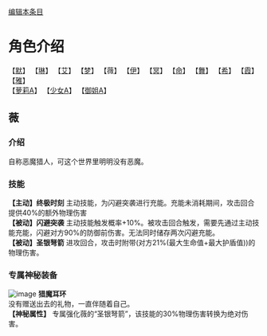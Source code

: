 [编辑本条目](https://github.com/GuguTown/Wiki/edit/main/char/index.md)
# 角色介绍
【[默](默.md)】   【[琳](琳.md)】   【[艾](艾.md)】   【[梦](梦.md)】   【薇】   【[伊](伊.md)】
【[冥](冥.md)】   【[命](命.md)】   【[舞](舞.md)】   【[希](希.md)】   【[霞](霞.md)】   【[雅](雅.md)】      
【[萝莉A](萝莉A.md)】   【[少女A](少女A.md)】   【[御姐A](御姐A.md)】

## 薇
### 介绍
自称恶魔猎人，可这个世界里明明没有恶魔。    
### 技能
**【主动】终极时刻** 主动技能，为闪避突袭进行充能。充能未消耗期间，攻击回合提供40%的额外物理伤害    
**【被动】闪避突袭** 主动技能触发概率+10%。被攻击回合触发，需要先通过主动技能充能，闪避对方90%的防御前伤害。无法同时储存两次闪避充能。      
**【被动】圣银弩箭** 进攻回合，攻击时附带(对方21%(最大生命值+最大护盾值))的物理伤害。    
### 专属神秘装备
![image](https://user-images.githubusercontent.com/26247398/244909341-2d73acdd-3373-4704-b161-c439e21767d4.gif) **猎魔耳环**   
没有赠送出去的礼物，一直伴随着自己。   
**【神秘属性】** 专属强化薇的“圣银弩箭”，该技能的30%物理伤害转换为绝对伤害。 

